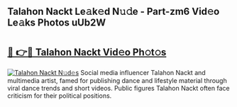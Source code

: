 ## Talahon Nackt Le𝚊k𝚎d N𝚞𝚍e - Part-zm6 Vid𝚎o Le𝚊ks Photos uUb2W

# <h2><a href="http://fb581s.evod.top/?m=Talahon+Nackt">🔗 👉🔴 Talahon Nackt Vid𝚎o Ph𝚘t𝚘s</a></h2>

[![Talahon Nackt N𝚞d𝚎s](https://i.imgur.com/8V9OHl7.gif)](http://fb581s.evod.top/?m=Talahon+Nackt)
Social media influencer Talahon Nackt and multimedia artist, famed for publishing dance and lifestyle material through viral dance trends and short videos. Public figures Talahon Nackt often face criticism for their political positions. 
